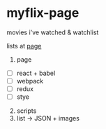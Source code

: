 # myflix-page
movies i've watched &amp; watchlist

lists at [page](http://mmasriera.github.com/myflix)

1. page
 - [ ] react + babel
 - [ ] webpack
 - [ ] redux
 - [ ] stye
2. scripts
 1. list -> JSON + images
